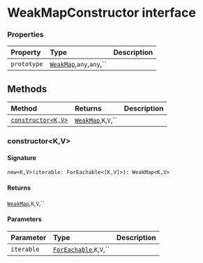# WeakMapConstructor interface










### Properties

| Property	   | Type	| Description|
|:-------------|:-------|:-----------|
|`prototype`      | [`WeakMap`](weakmap.md),`any`,`any`,`` |  |




## Methods

| Method	   |  Returns	| Description|
|:-------------|:-------|:-----------|
|[`constructor<K,V>`](#constructor<k,v>)      | [`WeakMap`](weakmap.md),`K`,`V`,`` |  |



### constructor<K,V>



#### Signature
`new<K,V>(iterable: ForEachable<[K,V]>): WeakMap<K,V>`

#### Returns
[`WeakMap`](weakmap.md),`K`,`V`,``


#### Parameters


| Parameter	   | Type    | Description |
|:-------------|:---------------|:------------|
| `iterable`    | [`ForEachable`](foreachable.md),`K`,`V`,`` |  |

